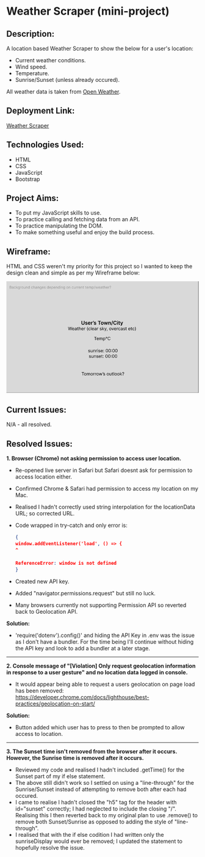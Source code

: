  # Weather Scraper (mini-project)

## Description:

A location based Weather Scraper to show the below for a user's location:

  * Current weather conditions.
  * Wind speed.
  * Temperature.
  * Sunrise/Sunset (unless already occured).
    
 All weather data is taken from [Open Weather](https://openweathermap.org/).
    
 ## Deployment Link:
    
[Weather Scraper](https://emsley1d.github.io/Weather-Scraper/)

## Technologies Used:

   * HTML
   * CSS
   * JavaScript
   * Bootstrap

## Project Aims:

   * To put my JavaScript skills to use.
   * To practice calling and fetching data from an API.
   * To practice manipulating the DOM.
   * To make something useful and enjoy the build process.

## Wireframe:

HTML and CSS weren't my priority for this project so I wanted to keep the design clean and simple as per my Wireframe below:

![wireframe](/Wireframe.png)

## Current Issues:

N/A - all resolved.

## Resolved Issues:

**1. Browser (Chrome) not asking permission to access user location.**

  * Re-opened live server in Safari but Safari doesnt ask for permission to access location either.
  * Confirmed Chrome & Safari had permission to access my location on my Mac.
  * Realised I hadn't correctly used string interpolation for the locationData URL; so corrected URL.
  * Code wrapped in try-catch and only error is:

    ```json
    {
    window.addEventListener('load', () => {
    ^

    ReferenceError: window is not defined
    }
    ```

  * Created new API key.
  * Added "navigator.permissions.request" but still no luck.
  * Many browsers currently not supporting Permission API so reverted back to Geolocation API.

**Solution:**
  * 'require('dotenv').config()' and hiding the API Key in .env was the issue as I don't have a bundler. For the time being I'll continue without hiding the API key and look to add a bundler at a later stage.
  
---  

**2. Console message of "[Violation] Only request geolocation information in response to a user gesture" and no location data logged in console.**

  * It would appear being able to request a users geolocation on page load has been removed: https://developer.chrome.com/docs/lighthouse/best-practices/geolocation-on-start/

**Solution:**
  * Button added which user has to press to then be prompted to allow access to location.

---

**3. The Sunset time isn't removed from the browser after it occurs. However, the Sunrise time is removed after it occurs.**

  * Reviewed my code and realised I hadn't included .getTime() for the Sunset part of my if else statement. 
  * The above still didn't work so I settled on using a "line-through" for the Sunrise/Sunset instead of attempting to remove both after each had occured.
  *  I came to realise I hadn't closed the "h5" tag for the header with id="sunset" correctly; I had neglected to include the closing "/". Realising this I then reverted back to my original plan to use .remove() to remove both Sunset/Sunrise as opposed to adding the style of "line-through".
  * I realised that with the if else codition I had written only the sunriseDisplay would ever be removed; I updated the statement to hopefully resolve the issue.



    








